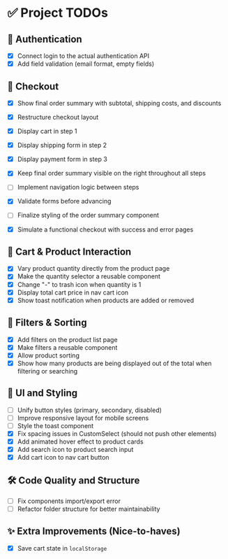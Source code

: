 # ✅ Project TODOs

## 🔐 Authentication
- [x] Connect login to the actual authentication API  
- [x] Add field validation (email format, empty fields)  

## 🛒 Checkout
- [x] Show final order summary with subtotal, shipping costs, and discounts  
- [x] Restructure checkout layout  
- [x] Display cart in step 1  
- [x] Display shipping form in step 2  
- [x] Display payment form in step 3  
- [x] Keep final order summary visible on the right throughout all steps  
- [ ] Implement navigation logic between steps  
- [x] Validate forms before advancing  
- [ ] Finalize styling of the order summary component  
- [x] Simulate a functional checkout with success and error pages  


## 🛒 Cart & Product Interaction
- [x] Vary product quantity directly from the product page  
- [x] Make the quantity selector a reusable component  
- [x] Change "-" to trash icon when quantity is 1  
- [x] Display total cart price in nav cart icon  
- [x] Show toast notification when products are added or removed  

## 🧩 Filters & Sorting
- [x] Add filters on the product list page  
- [x] Make filters a reusable component  
- [x] Allow product sorting  
- [x] Show how many products are being displayed out of the total when filtering or searching  

## 🎨 UI and Styling
- [ ] Unify button styles (primary, secondary, disabled)  
- [ ] Improve responsive layout for mobile screens  
- [ ] Style the toast component  
- [x] Fix spacing issues in CustomSelect (should not push other elements)  
- [x] Add animated hover effect to product cards  
- [x] Add search icon to product search input  
- [x] Add cart icon to nav cart button  

## 🛠️ Code Quality and Structure
- [ ] Fix components import/export error  
- [ ] Refactor folder structure for better maintainability  

## ✨ Extra Improvements (Nice-to-haves)
- [x] Save cart state in `localStorage`  
